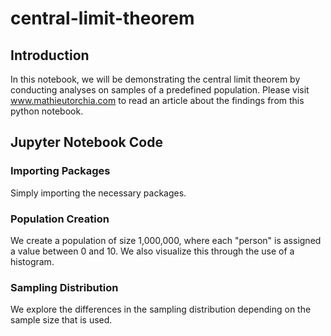 # central-limit-theorem
 
## Introduction
In this notebook, we will be demonstrating the central limit theorem by conducting analyses on samples of a predefined population. Please visit www.mathieutorchia.com to read an article about the findings from this python notebook.

## Jupyter Notebook Code

### Importing Packages
Simply importing the necessary packages.

### Population Creation
We create a population of size 1,000,000, where each "person" is assigned a value between 0 and 10. We also visualize this through the use of a histogram.

### Sampling Distribution
We explore the differences in the sampling distribution depending on the sample size that is used. 